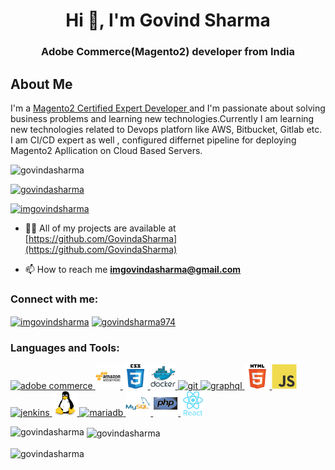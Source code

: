 <meta name="description" content="govind sharma magento magento2 developer ecommerce expert"/>
<meta name="title" content="govind sharma magento developer">
<meta name="keywords" content="govind,sharma,magento,magento2,developer,ecommerce expert"/>
<h1 align="center">Hi 👋, I'm Govind Sharma</h1>
<h3 align="center">Adobe Commerce(Magento2) developer from India</h3>
<h2 align="left">About Me</h2>
<p align="left">I'm a <a href ="https://www.credly.com/badges/5f5f69ff-bbb9-4bbb-8ad9-790a5e4bf745">Magento2 Certified Expert Developer </a> and I'm passionate about solving business problems and learning new technologies.Currently I am learning new technologies related to Devops platforn like AWS, Bitbucket, Gitlab etc. I am CI/CD expert as well , configured differnet pipeline for deploying Magento2 Apllication on Cloud Based Servers.</p>
<p align="left"> <img src="https://komarev.com/ghpvc/?username=govindasharma&label=Profile%20views&color=0e75b6&style=flat" alt="govindasharma" /> </p>

<p align="left"> <a href="https://github.com/ryo-ma/github-profile-trophy"><img src="https://github-profile-trophy.vercel.app/?username=govindasharma" alt="govindasharma" /></a> </p>

<p align="left"> <a href="https://twitter.com/imgovindsharma" target="blank"><img src="https://img.shields.io/twitter/follow/imgovindsharma?logo=twitter&style=for-the-badge" alt="imgovindsharma" /></a> </p>

- 👨‍💻 All of my projects are available at [https://github.com/GovindaSharma](https://github.com/GovindaSharma)

- 📫 How to reach me **imgovindasharma@gmail.com**

<h3 align="left">Connect with me:</h3>
<p align="left">
<a href="https://twitter.com/imgovindsharma" target="blank"><img align="center" src="https://raw.githubusercontent.com/rahuldkjain/github-profile-readme-generator/master/src/images/icons/Social/twitter.svg" alt="imgovindsharma" height="30" width="40" /></a>
<a href="https://linkedin.com/in/govindsharma974" target="blank"><img align="center" src="https://raw.githubusercontent.com/rahuldkjain/github-profile-readme-generator/master/src/images/icons/Social/linked-in-alt.svg" alt="govindsharma974" height="30" width="40" /></a>
</p>

<h3 align="left">Languages and Tools:</h3>

<p align="left"> <a href="https://business.adobe.com/" target="_blank" rel="noreferrer"> <img src="https://www.harapartners.com/wp-content/uploads/2018/06/Adobe-is-Acquiring-Magento-1160x665.jpg" alt="adobe commerce" width="100" height="40"/><a href="https://aws.amazon.com" target="_blank" rel="noreferrer"> <img src="https://raw.githubusercontent.com/devicons/devicon/master/icons/amazonwebservices/amazonwebservices-original-wordmark.svg" alt="aws" width="40" height="40"/> </a> <a href="https://www.w3schools.com/css/" target="_blank" rel="noreferrer"> <img src="https://raw.githubusercontent.com/devicons/devicon/master/icons/css3/css3-original-wordmark.svg" alt="css3" width="40" height="40"/> </a> <a href="https://www.docker.com/" target="_blank" rel="noreferrer"> <img src="https://raw.githubusercontent.com/devicons/devicon/master/icons/docker/docker-original-wordmark.svg" alt="docker" width="40" height="40"/> </a> <a href="https://git-scm.com/" target="_blank" rel="noreferrer"> <img src="https://www.vectorlogo.zone/logos/git-scm/git-scm-icon.svg" alt="git" width="40" height="40"/> </a> <a href="https://graphql.org" target="_blank" rel="noreferrer"> <img src="https://www.vectorlogo.zone/logos/graphql/graphql-icon.svg" alt="graphql" width="40" height="40"/> </a> <a href="https://www.w3.org/html/" target="_blank" rel="noreferrer"> <img src="https://raw.githubusercontent.com/devicons/devicon/master/icons/html5/html5-original-wordmark.svg" alt="html5" width="40" height="40"/> </a> <a href="https://developer.mozilla.org/en-US/docs/Web/JavaScript" target="_blank" rel="noreferrer"> <img src="https://raw.githubusercontent.com/devicons/devicon/master/icons/javascript/javascript-original.svg" alt="javascript" width="40" height="40"/> </a> <a href="https://www.jenkins.io" target="_blank" rel="noreferrer"> <img src="https://www.vectorlogo.zone/logos/jenkins/jenkins-icon.svg" alt="jenkins" width="40" height="40"/> </a> <a href="https://www.linux.org/" target="_blank" rel="noreferrer"> <img src="https://raw.githubusercontent.com/devicons/devicon/master/icons/linux/linux-original.svg" alt="linux" width="40" height="40"/> </a> <a href="https://mariadb.org/" target="_blank" rel="noreferrer"> <img src="https://www.vectorlogo.zone/logos/mariadb/mariadb-icon.svg" alt="mariadb" width="40" height="40"/> </a> <a href="https://www.mysql.com/" target="_blank" rel="noreferrer"> <img src="https://raw.githubusercontent.com/devicons/devicon/master/icons/mysql/mysql-original-wordmark.svg" alt="mysql" width="40" height="40"/> </a> <a href="https://www.php.net" target="_blank" rel="noreferrer"> <img src="https://raw.githubusercontent.com/devicons/devicon/master/icons/php/php-original.svg" alt="php" width="40" height="40"/> </a> <a href="https://reactjs.org/" target="_blank" rel="noreferrer"> <img src="https://raw.githubusercontent.com/devicons/devicon/master/icons/react/react-original-wordmark.svg" alt="react" width="40" height="40"/> </a> </p>

<p><img align="left" src="https://github-readme-stats.vercel.app/api/top-langs?username=govindasharma&show_icons=true&locale=en&layout=compact" alt="govindasharma" /></p>

<p>&nbsp;<img align="center" src="https://github-readme-stats.vercel.app/api?username=govindasharma&show_icons=true&locale=en" alt="govindasharma" /></p>

<p><img align="center" src="https://github-readme-streak-stats.herokuapp.com/?user=govindasharma&" alt="govindasharma" /></p>
